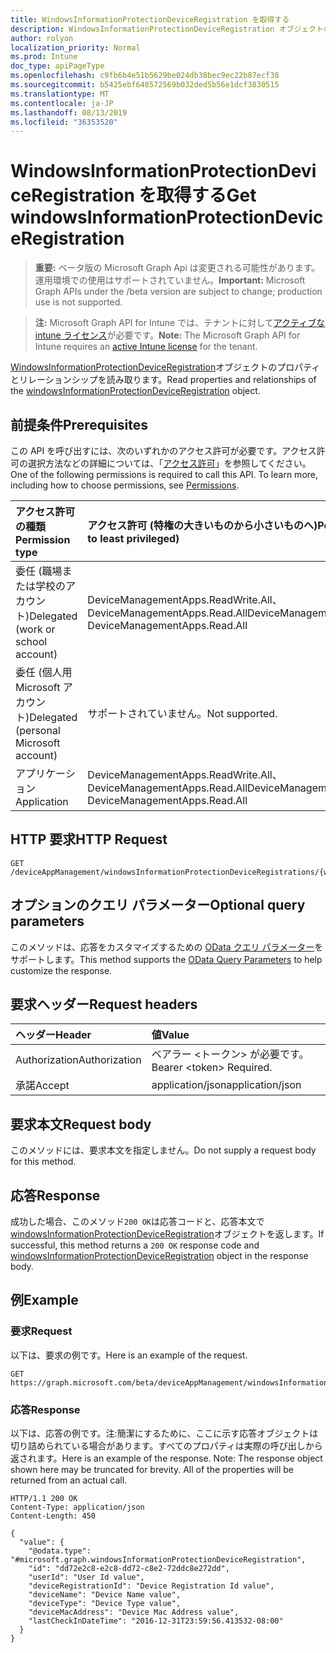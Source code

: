 ```yaml
---
title: WindowsInformationProtectionDeviceRegistration を取得する
description: WindowsInformationProtectionDeviceRegistration オブジェクトのプロパティとリレーションシップを読み取ります。
author: rolyon
localization_priority: Normal
ms.prod: Intune
doc_type: apiPageType
ms.openlocfilehash: c9fb6b4e51b5629be024db38bec9ec22b87ecf38
ms.sourcegitcommit: b5425ebf648572569b032ded5b56e1dcf3830515
ms.translationtype: MT
ms.contentlocale: ja-JP
ms.lasthandoff: 08/13/2019
ms.locfileid: "36353520"
---
```

# <a name="get-windowsinformationprotectiondeviceregistration"></a><span data-ttu-id="7cca3-103">WindowsInformationProtectionDeviceRegistration を取得する</span><span class="sxs-lookup"><span data-stu-id="7cca3-103">Get windowsInformationProtectionDeviceRegistration</span></span>

> <span data-ttu-id="7cca3-104">**重要:** ベータ版の Microsoft Graph Api は変更される可能性があります。運用環境での使用はサポートされていません。</span><span class="sxs-lookup"><span data-stu-id="7cca3-104">**Important:** Microsoft Graph APIs under the /beta version are subject to change; production use is not supported.</span></span>

> <span data-ttu-id="7cca3-105">**注:** Microsoft Graph API for Intune では、テナントに対して[アクティブな intune ライセンス](https://go.microsoft.com/fwlink/?linkid=839381)が必要です。</span><span class="sxs-lookup"><span data-stu-id="7cca3-105">**Note:** The Microsoft Graph API for Intune requires an [active Intune license](https://go.microsoft.com/fwlink/?linkid=839381) for the tenant.</span></span>

<span data-ttu-id="7cca3-106">[WindowsInformationProtectionDeviceRegistration](../resources/intune-mam-windowsinformationprotectiondeviceregistration.md)オブジェクトのプロパティとリレーションシップを読み取ります。</span><span class="sxs-lookup"><span data-stu-id="7cca3-106">Read properties and relationships of the [windowsInformationProtectionDeviceRegistration](../resources/intune-mam-windowsinformationprotectiondeviceregistration.md) object.</span></span>

## <a name="prerequisites"></a><span data-ttu-id="7cca3-107">前提条件</span><span class="sxs-lookup"><span data-stu-id="7cca3-107">Prerequisites</span></span>
<span data-ttu-id="7cca3-p101">この API を呼び出すには、次のいずれかのアクセス許可が必要です。アクセス許可の選択方法などの詳細については、「[アクセス許可](/graph/permissions-reference)」を参照してください。</span><span class="sxs-lookup"><span data-stu-id="7cca3-p101">One of the following permissions is required to call this API. To learn more, including how to choose permissions, see [Permissions](/graph/permissions-reference).</span></span>

|<span data-ttu-id="7cca3-110">アクセス許可の種類</span><span class="sxs-lookup"><span data-stu-id="7cca3-110">Permission type</span></span>|<span data-ttu-id="7cca3-111">アクセス許可 (特権の大きいものから小さいものへ)</span><span class="sxs-lookup"><span data-stu-id="7cca3-111">Permissions (from most to least privileged)</span></span>|
|:---|:---|
|<span data-ttu-id="7cca3-112">委任 (職場または学校のアカウント)</span><span class="sxs-lookup"><span data-stu-id="7cca3-112">Delegated (work or school account)</span></span>|<span data-ttu-id="7cca3-113">DeviceManagementApps.ReadWrite.All、DeviceManagementApps.Read.All</span><span class="sxs-lookup"><span data-stu-id="7cca3-113">DeviceManagementApps.ReadWrite.All, DeviceManagementApps.Read.All</span></span>|
|<span data-ttu-id="7cca3-114">委任 (個人用 Microsoft アカウント)</span><span class="sxs-lookup"><span data-stu-id="7cca3-114">Delegated (personal Microsoft account)</span></span>|<span data-ttu-id="7cca3-115">サポートされていません。</span><span class="sxs-lookup"><span data-stu-id="7cca3-115">Not supported.</span></span>|
|<span data-ttu-id="7cca3-116">アプリケーション</span><span class="sxs-lookup"><span data-stu-id="7cca3-116">Application</span></span>|<span data-ttu-id="7cca3-117">DeviceManagementApps.ReadWrite.All、DeviceManagementApps.Read.All</span><span class="sxs-lookup"><span data-stu-id="7cca3-117">DeviceManagementApps.ReadWrite.All, DeviceManagementApps.Read.All</span></span>|

## <a name="http-request"></a><span data-ttu-id="7cca3-118">HTTP 要求</span><span class="sxs-lookup"><span data-stu-id="7cca3-118">HTTP Request</span></span>
<!-- {
  "blockType": "ignored"
}
-->
``` http
GET /deviceAppManagement/windowsInformationProtectionDeviceRegistrations/{windowsInformationProtectionDeviceRegistrationId}
```

## <a name="optional-query-parameters"></a><span data-ttu-id="7cca3-119">オプションのクエリ パラメーター</span><span class="sxs-lookup"><span data-stu-id="7cca3-119">Optional query parameters</span></span>
<span data-ttu-id="7cca3-120">このメソッドは、応答をカスタマイズするための [OData クエリ パラメーター](https://docs.microsoft.com/en-us/graph/query-parameters)をサポートします。</span><span class="sxs-lookup"><span data-stu-id="7cca3-120">This method supports the [OData Query Parameters](https://docs.microsoft.com/en-us/graph/query-parameters) to help customize the response.</span></span>

## <a name="request-headers"></a><span data-ttu-id="7cca3-121">要求ヘッダー</span><span class="sxs-lookup"><span data-stu-id="7cca3-121">Request headers</span></span>
|<span data-ttu-id="7cca3-122">ヘッダー</span><span class="sxs-lookup"><span data-stu-id="7cca3-122">Header</span></span>|<span data-ttu-id="7cca3-123">値</span><span class="sxs-lookup"><span data-stu-id="7cca3-123">Value</span></span>|
|:---|:---|
|<span data-ttu-id="7cca3-124">Authorization</span><span class="sxs-lookup"><span data-stu-id="7cca3-124">Authorization</span></span>|<span data-ttu-id="7cca3-125">ベアラー &lt;トークン&gt; が必要です。</span><span class="sxs-lookup"><span data-stu-id="7cca3-125">Bearer &lt;token&gt; Required.</span></span>|
|<span data-ttu-id="7cca3-126">承諾</span><span class="sxs-lookup"><span data-stu-id="7cca3-126">Accept</span></span>|<span data-ttu-id="7cca3-127">application/json</span><span class="sxs-lookup"><span data-stu-id="7cca3-127">application/json</span></span>|

## <a name="request-body"></a><span data-ttu-id="7cca3-128">要求本文</span><span class="sxs-lookup"><span data-stu-id="7cca3-128">Request body</span></span>
<span data-ttu-id="7cca3-129">このメソッドには、要求本文を指定しません。</span><span class="sxs-lookup"><span data-stu-id="7cca3-129">Do not supply a request body for this method.</span></span>

## <a name="response"></a><span data-ttu-id="7cca3-130">応答</span><span class="sxs-lookup"><span data-stu-id="7cca3-130">Response</span></span>
<span data-ttu-id="7cca3-131">成功した場合、このメソッド`200 OK`は応答コードと、応答本文で[windowsInformationProtectionDeviceRegistration](../resources/intune-mam-windowsinformationprotectiondeviceregistration.md)オブジェクトを返します。</span><span class="sxs-lookup"><span data-stu-id="7cca3-131">If successful, this method returns a `200 OK` response code and [windowsInformationProtectionDeviceRegistration](../resources/intune-mam-windowsinformationprotectiondeviceregistration.md) object in the response body.</span></span>

## <a name="example"></a><span data-ttu-id="7cca3-132">例</span><span class="sxs-lookup"><span data-stu-id="7cca3-132">Example</span></span>

### <a name="request"></a><span data-ttu-id="7cca3-133">要求</span><span class="sxs-lookup"><span data-stu-id="7cca3-133">Request</span></span>
<span data-ttu-id="7cca3-134">以下は、要求の例です。</span><span class="sxs-lookup"><span data-stu-id="7cca3-134">Here is an example of the request.</span></span>
``` http
GET https://graph.microsoft.com/beta/deviceAppManagement/windowsInformationProtectionDeviceRegistrations/{windowsInformationProtectionDeviceRegistrationId}
```

### <a name="response"></a><span data-ttu-id="7cca3-135">応答</span><span class="sxs-lookup"><span data-stu-id="7cca3-135">Response</span></span>
<span data-ttu-id="7cca3-p102">以下は、応答の例です。注:簡潔にするために、ここに示す応答オブジェクトは切り詰められている場合があります。すべてのプロパティは実際の呼び出しから返されます。</span><span class="sxs-lookup"><span data-stu-id="7cca3-p102">Here is an example of the response. Note: The response object shown here may be truncated for brevity. All of the properties will be returned from an actual call.</span></span>
``` http
HTTP/1.1 200 OK
Content-Type: application/json
Content-Length: 450

{
  "value": {
    "@odata.type": "#microsoft.graph.windowsInformationProtectionDeviceRegistration",
    "id": "dd72e2c8-e2c8-dd72-c8e2-72ddc8e272dd",
    "userId": "User Id value",
    "deviceRegistrationId": "Device Registration Id value",
    "deviceName": "Device Name value",
    "deviceType": "Device Type value",
    "deviceMacAddress": "Device Mac Address value",
    "lastCheckInDateTime": "2016-12-31T23:59:56.413532-08:00"
  }
}
```






